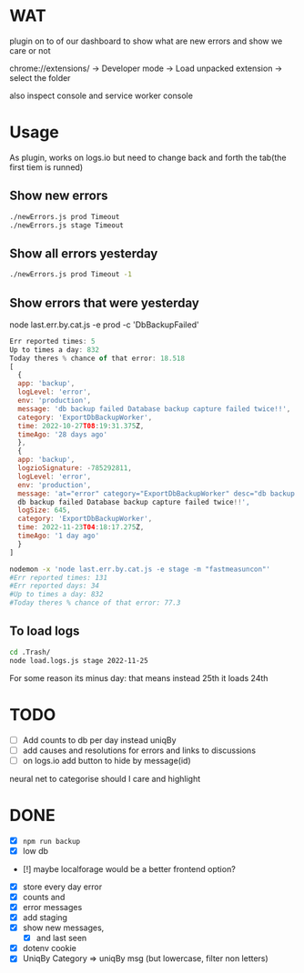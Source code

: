 # WAT
plugin on to of our dashboard to show what are new errors
and show we care or not

chrome://extensions/ -> Developer mode -> Load unpacked extension -> select the folder

also inspect console
and service worker console

# Usage
As plugin, works on logs.io
but need to change back and forth the tab(the first tiem is runned)

## Show new errors
```bash
./newErrors.js prod Timeout
./newErrors.js stage Timeout
```

## Show all errors yesterday
```bash
./newErrors.js prod Timeout -1
```

## Show errors that were yesterday
node last.err.by.cat.js -e prod -c 'DbBackupFailed'
```js
Err reported times: 5
Up to times a day: 832
Today theres % chance of that error: 18.518
[
  {
  app: 'backup',
  logLevel: 'error',
  env: 'production',
  message: 'db backup failed Database backup capture failed twice!!',
  category: 'ExportDbBackupWorker',
  time: 2022-10-27T08:19:31.375Z,
  timeAgo: '28 days ago'
  },
  {
  app: 'backup',
  logzioSignature: -785292811,
  logLevel: 'error',
  env: 'production',
  message: 'at="error" category="ExportDbBackupWorker" desc="db backup failed Database backup capture failed twice!!"
  db backup failed Database backup capture failed twice!!',
  logSize: 645,
  category: 'ExportDbBackupWorker',
  time: 2022-11-23T04:18:17.275Z,
  timeAgo: '1 day ago'
  }
]
```

```sh
nodemon -x 'node last.err.by.cat.js -e stage -m "fastmeasuncon"'
#Err reported times: 131
#Err reported days: 34
#Up to times a day: 832
#Today theres % chance of that error: 77.3
```

## To load logs
```bash
cd .Trash/
node load.logs.js stage 2022-11-25
```
For some reason its minus day: that means instead 25th it loads 24th


# TODO
- [ ] Add counts to db per day instead uniqBy
- [ ] add causes and resolutions for errors and links to discussions
- [ ] on logs.io add button to hide by message(id)

neural net to categorise should I care and highlight

# DONE
- [X] `npm run backup`
- [X] low db
- [!] maybe localforage would be a better frontend option?
- [X] store every day error
- [X] counts and
- [X] error messages
- [X] add staging
- [X] show new messages,
    - [X] and last seen
- [X] dotenv
  cookie
- [X] UniqBy Category => uniqBy msg (but lowercase, filter non letters)
